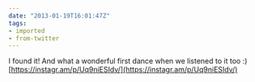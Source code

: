 ```yaml
---
date: "2013-01-19T16:01:47Z"
tags:
- imported
- from-twitter
---
```

I found it\! And what a wonderful first dance when we listened to it too :\) [https://instagr.am/p/Uq9niESIdv/](https://instagr.am/p/Uq9niESIdv/)
